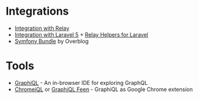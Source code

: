 # Integrations

- [Integration with Relay](https://github.com/ivome/graphql-relay-php)
- [Integration with Laravel 5](https://github.com/Folkloreatelier/laravel-graphql) + [Relay Helpers for Laravel](https://github.com/nuwave/laravel-graphql-relay)
- [Symfony Bundle](https://github.com/overblog/GraphQLBundle) by Overblog

# Tools
- [GraphiQL](https://github.com/graphql/graphiql) - An in-browser IDE for exploring GraphQL
- [ChromeiQL](https://chrome.google.com/webstore/detail/chromeiql/fkkiamalmpiidkljmicmjfbieiclmeij)
  or [GraphiQL Feen](https://chrome.google.com/webstore/detail/graphiql-feen/mcbfdonlkfpbfdpimkjilhdneikhfklp) -
  GraphiQL as Google Chrome extension
